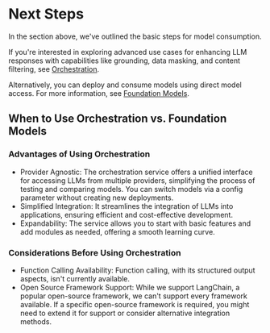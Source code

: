 <!-- loio6106eedb26ad4856a7d60ef9a33222b8 -->

# Next Steps

In the section above, we've outlined the basic steps for model consumption.

If you're interested in exploring advanced use cases for enhancing LLM responses with capabilities like grounding, data masking, and content filtering, see [Orchestration](orchestration-cdd4847.md).

Alternatively, you can deploy and consume models using direct model access. For more information, see [Foundation Models](foundation-models-2d981fb.md).



<a name="loio6106eedb26ad4856a7d60ef9a33222b8__section_jmy_mng_xdc"/>

## When to Use Orchestration vs. Foundation Models



### Advantages of Using Orchestration

-   Provider Agnostic: The orchestration service offers a unified interface for accessing LLMs from multiple providers, simplifying the process of testing and comparing models. You can switch models via a config parameter without creating new deployments.
-   Simplified Integration: It streamlines the integration of LLMs into applications, ensuring efficient and cost-effective development.
-   Expandability: The service allows you to start with basic features and add modules as needed, offering a smooth learning curve.



### Considerations Before Using Orchestration

-   Function Calling Availability: Function calling, with its structured output aspects, isn't currently available.
-   Open Source Framework Support: While we support LangChain, a popular open-source framework, we can't support every framework available. If a specific open-source framework is required, you might need to extend it for support or consider alternative integration methods.

